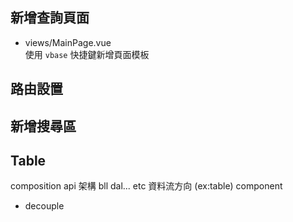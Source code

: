 ## 新增查詢頁面
- views/MainPage.vue   
使用 `vbase` 快捷鍵新增頁面模板 

## 路由設置

## 新增搜尋區
## Table

composition api 
架構 bll dal... etc
資料流方向 (ex:table) 
component
 - decouple
